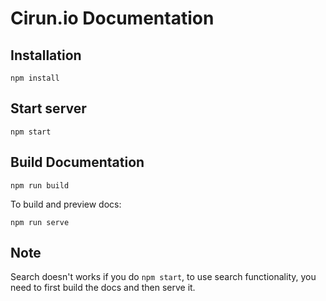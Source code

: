 # Cirun.io Documentation

## Installation

```
npm install
```


## Start server
```
npm start
```

## Build Documentation

```
npm run build
```

To build and preview docs:

```
npm run serve
```

## Note
Search doesn't works if you do `npm start`, to use search functionality, you need to first build the docs and then serve it.